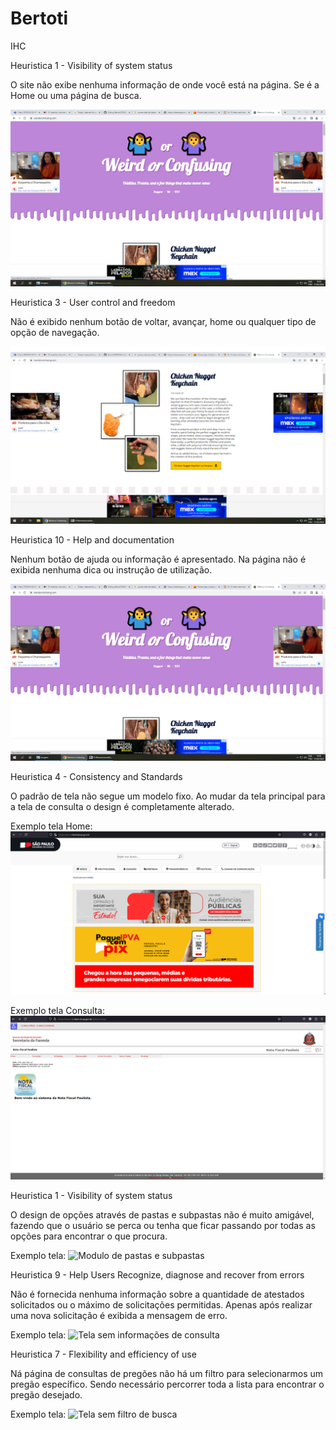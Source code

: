 # Bertoti
IHC




Heuristica 1 - Visibility of system status

O site não exibe nenhuma informação de onde você está na página. Se é a Home ou uma página de busca.

<img src="https://github.com/mhlreis/Bertoti/blob/main/img/heuristica.png" alt="Heuristica1">




Heuristica 3 - User control and freedom

Não é exibido nenhum botão de voltar, avançar, home ou qualquer tipo de opção de navegação.

<img src="https://github.com/mhlreis/Bertoti/blob/main/img/heuristica1.png" alt="Heuristica3">




Heuristica 10 - Help and documentation

Nenhum botão de ajuda ou informação é apresentado. Na página não é exibida nenhuma dica ou instrução de utilização.

<img src="https://github.com/mhlreis/Bertoti/blob/main/img/heuristica.png" alt="Heuristica10">




Heuristica 4 - Consistency and Standards

O padrão de tela não segue um modelo fixo. Ao mudar da tela principal para a tela de consulta o design é completamente alterado.

Exemplo tela Home:
<img src="https://github.com/mhlreis/Bertoti/blob/main/img/SefazSpHeuristica4a.png" alt="Tela Home">

Exemplo tela Consulta:
<img src="https://github.com/mhlreis/Bertoti/blob/main/img/SefazSpHeuristica4.png" alt="Tela Consulta">




Heuristica 1 - Visibility of system status

O design de opções através de pastas e subpastas não é muito amigável, fazendo que o usuário se perca ou tenha que ficar passando por todas as opções para encontrar o que procura.

Exemplo tela:
<img src="" alt="Modulo de pastas e subpastas">




Heuristica 9 - Help Users Recognize, diagnose and recover from errors

Não é fornecida nenhuma informação sobre a quantidade de atestados solicitados ou o máximo de solicitações permitidas. Apenas após realizar uma nova solicitação é exibida a mensagem de erro.

Exemplo tela:
<img src="" alt="Tela sem informações de consulta">




Heuristica 7 - Flexibility and efficiency of use

Ná página de consultas de pregões não há um filtro para selecionarmos um pregão específico. Sendo necessário percorrer toda a lista para encontrar o pregão desejado.

Exemplo tela:
<img src="" alt="Tela sem filtro de busca">





